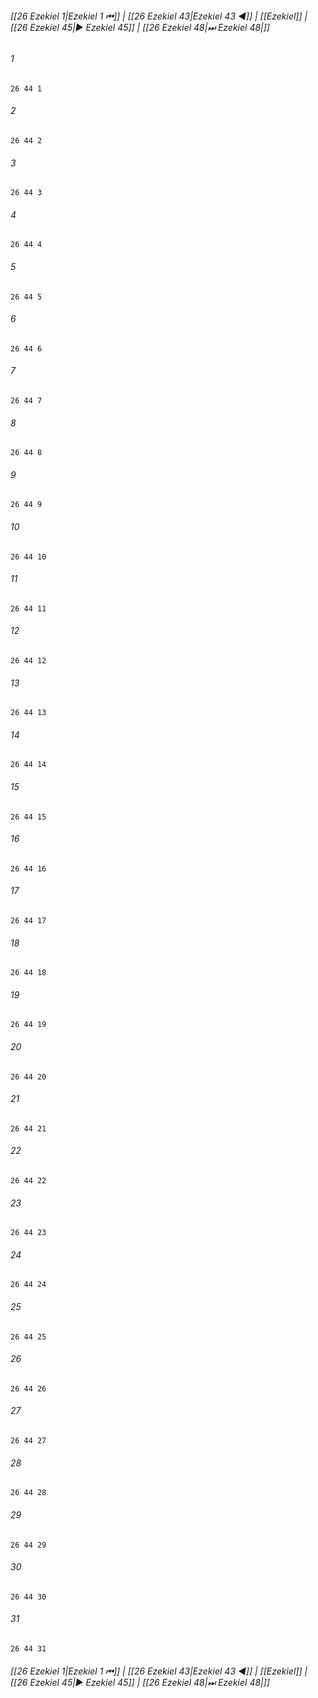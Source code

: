 
###### [[26 Ezekiel 1|Ezekiel 1 ⏮]] | [[26 Ezekiel 43|Ezekiel 43 ◀]] | [[Ezekiel]] | [[26 Ezekiel 45|▶ Ezekiel 45]] | [[26 Ezekiel 48|⏭ Ezekiel 48|]]

###### 1
``` verse
26 44 1 
```
###### 2
``` verse
26 44 2 
```
###### 3
``` verse
26 44 3 
```
###### 4
``` verse
26 44 4 
```
###### 5
``` verse
26 44 5 
```
###### 6
``` verse
26 44 6 
```
###### 7
``` verse
26 44 7 
```
###### 8
``` verse
26 44 8 
```
###### 9
``` verse
26 44 9 
```
###### 10
``` verse
26 44 10 
```
###### 11
``` verse
26 44 11 
```
###### 12
``` verse
26 44 12 
```
###### 13
``` verse
26 44 13 
```
###### 14
``` verse
26 44 14 
```
###### 15
``` verse
26 44 15 
```
###### 16
``` verse
26 44 16 
```
###### 17
``` verse
26 44 17 
```
###### 18
``` verse
26 44 18 
```
###### 19
``` verse
26 44 19 
```
###### 20
``` verse
26 44 20 
```
###### 21
``` verse
26 44 21 
```
###### 22
``` verse
26 44 22 
```
###### 23
``` verse
26 44 23 
```
###### 24
``` verse
26 44 24 
```
###### 25
``` verse
26 44 25 
```
###### 26
``` verse
26 44 26 
```
###### 27
``` verse
26 44 27 
```
###### 28
``` verse
26 44 28 
```
###### 29
``` verse
26 44 29 
```
###### 30
``` verse
26 44 30 
```
###### 31
``` verse
26 44 31 
```

###### [[26 Ezekiel 1|Ezekiel 1 ⏮]] | [[26 Ezekiel 43|Ezekiel 43 ◀]] | [[Ezekiel]] | [[26 Ezekiel 45|▶ Ezekiel 45]] | [[26 Ezekiel 48|⏭ Ezekiel 48|]]

